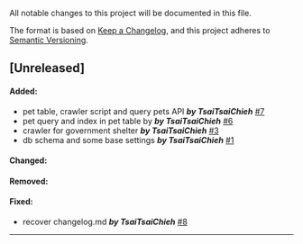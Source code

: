 All notable changes to this project will be documented in this file.

The format is based on [Keep a Changelog](https://keepachangelog.com/en/1.0.0/),
and this project adheres to [Semantic Versioning](https://semver.org/spec/v2.0.0.html).

## [Unreleased]

#### Added:
-  pet table, crawler script and query pets API ***by TsaiTsaiChieh*** [#7](https://github.com/TsaiTsaiChieh/Never-Stray/pull/7)
- pet query and index in pet table by ***by TsaiTsaiChieh*** [#6](https://github.com/TsaiTsaiChieh/Never-Stray/pull/6)
-  crawler for government shelter ***by TsaiTsaiChieh*** [#3](https://github.com/TsaiTsaiChieh/Never-Stray/pull/3)
-  db schema and some base settings ***by TsaiTsaiChieh*** [#1](https://github.com/TsaiTsaiChieh/Never-Stray/pull/1)

#### Changed:

#### Removed:

#### Fixed:
-  recover changelog.md ***by TsaiTsaiChieh*** [#8](https://github.com/TsaiTsaiChieh/Never-Stray/pull/8)

---